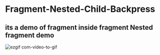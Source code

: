 # Fragment-Nested-Child-Backpress

## its a demo of fragment inside fragment Nested fragment demo 



![ezgif com-video-to-gif](https://user-images.githubusercontent.com/10194731/88276329-7c73a500-ccfc-11ea-9a5b-046ab4fc15ef.gif)
